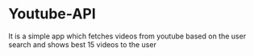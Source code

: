 # Youtube-API
It is a simple app which fetches videos from youtube based on the user search and shows best 15 videos to the user
